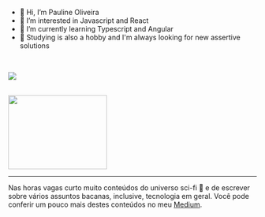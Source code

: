 - 👋 Hi, I’m Pauline Oliveira
- 👀 I’m interested in Javascript and React
- 🌱 I’m currently learning Typescript and Angular 
- 📝 Studying is also a hobby and I'm always looking for new assertive solutions
<br>

<!---
apaulineoliveira/apaulineoliveira is a ✨ special ✨ repository because its `README.md` (this file) appears on your GitHub profile.
You can click the Preview link to take a look at your changes.
--->
[<img src="https://img.shields.io/badge/linkedin-%230077B5.svg?&style=for-the-badge&logo=linkedin&logoColor=white" />](https://www.linkedin.com/in/pauline-oliveira-220584200/) 

<br>
<img width="200px" height="150px" src="https://miro.medium.com/max/960/1*ulD6na_hQsXA5uC0acoteA.png"/>
</br><hr>

<p>Nas horas vagas curto muito conteúdos do universo sci-fi 🤖 e de escrever sobre vários assuntos bacanas, inclusive, tecnologia em geral. Você pode conferir um pouco mais destes conteúdos no meu <a href="https://paulineoliveira.medium.com/">Medium</a>.
